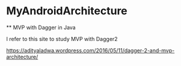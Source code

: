 # MyAndroidArchitecture


** MVP with Dagger in Java

I refer to this site to study MVP with Dagger2

https://adityaladwa.wordpress.com/2016/05/11/dagger-2-and-mvp-architecture/